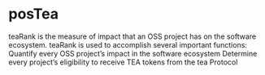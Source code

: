 # posTea
teaRank is the measure of impact that an OSS project has on the software ecosystem. teaRank is used to accomplish several important functions: Quantify every OSS project’s impact in the software ecosystem Determine every project’s eligibility to receive TEA tokens from the tea Protocol
